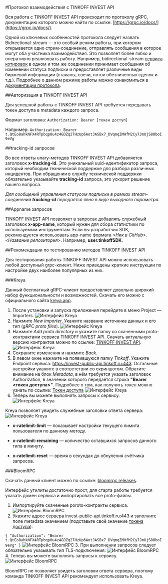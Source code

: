 #Протокол взаимодействия с TINKOFF INVEST API

Вся работа с TINKOFF INVEST API происходит по протоколу gRPC, документацию которого можно найти по ссылке:
[https://grpc.io/docs/](https://grpc.io/docs/). 

Одной из ключевых особенностей протокола следует назвать Bidirectional-stream — это особый режим работы, 
при котором открывается одно стрим-соединение, отправлять сообщения в которое могут оба участника 
взаимодействия. Это позволяет более гибко и оперативно реализовать работу. Например, 
bidirectional-stream [сервиса котировок](/investAPI/head-marketdata/) 
в одном и том же соединении принимает сообщения об изменении статуса подписки и предоставляет различные 
виды биржевой информации (стаканы, свечи, поток обезличенных сделок и т.д.). Подробнее о данном режиме 
работы можно ознакомиться в [документации протокола](https://grpc.io/docs/what-is-grpc/core-concepts/).

##Авторизация в TINKOFF INVEST API

Для успешной работы с TINKOFF INVEST API требуется передавать токен доступа в metadata
каждого запроса.

Формат заголовка: 
`Authorization: Bearer [токен доступ]`

Например:
`Authorization: Bearer t.QtEo8ahkNFX4RTpbqp0u4z4GDZq27HzUp6AotJASBx7_DVqmqZMHfM2Cy7JmUjS80boI9eVg`

<a name="tracking"></a>
##tracking-id запросов

Во все ответы unary-методов TINKOFF INVEST API добавляется заголовок **x-tracking-id**. 
Это уникальный uuid-идентификатор запроса, который необходим технической поддержке для разбора различных 
инцидентов. При обращении в службу технической поддержки обязательно указывайте **tracking-id** запроса, 
это ускорит решение вашего вопроса. 

*Для сообщений управления статусом подписки в рамках stream-соединений **tracking-id** передаётся явно в
виде выходного параметра.*

##Appname запросов

TINKOFF INVEST API позволяет в запросах добавлять служебный заголовок **x-app-name**, который 
нужен для сбора статистики по используемым инструментам. Если вы разработчик SDK, рекомендуется
использовать app-name формата *<Ник в GitHub>.<Название репозитория>*. Например, **user.tinkoffSDK**.

##Рекомендации по тестированию методов TINKOFF INVEST API

Для тестирования работы TINKOFF INVEST API можно использовать любой доступный grpc-клиент.
Ниже приведены краткие инструкции по настройке двух наиболее популярных из них. 

###Kreya

Данный бесплатный gRPC-клиент предоставляет довольно широкий набор функциональности и возможностей.
Скачать его можно с официального сайта [kreya.app](https://kreya.app/).

1. После установки и запуска приложения перейдите в меню Project — Importers.
![Интерфейс Kreya](/investAPI/img/Kreya-1.png "Интерфейс Kreya")
2. Нажмите *New importer*. Укажите название источника данных и его тип (*gRPC proto files*).
![Интерфейс Kreya](/investAPI/img/Kreya-2.png "Интерфейс Kreya")
3. Нажмите *Add proto directory* и укажите папку со скаченными proto-контрактами сервиса TINKOFF INVEST API.
Скачать актуальную версию контрактов можно по ссылке: [TINKOFF INVEST API](https://github.com/Tinkoff/investAPI/tree/main/src/docs/contracts).
![Интерфейс Kreya](/investAPI/img/Kreya-3.png "Интерфейс Kreya")
4. Сохраните изменения и нажмите *Back*.
5. В левом окне нажмите на появившуюся папку *Tinkoff*. Укажите Endpoint сервиса: https://invest-public-api.tinkoff.ru:443.
Остальные настройки укажите в соответствии со скриншотом. Обратите внимание на блок *Metadata*, 
в нём требуется указать заголовок Authorization, в значении которого передаётся строка **"Bearer <токен доступа>"**.
Подробнее о том, как получить токен можно узнать по ссылке: [Токен доступа](/investAPI/token/)
![Интерфейс Kreya](/investAPI/img/Kreya-4.png "Интерфейс Kreya")
6. Теперь вы можете выполнять запросы к сервису.
![Интерфейс Kreya](/investAPI/img/Kreya-5.png "Интерфейс Kreya")

Kreya позволяет увидеть служебные заголовки ответа сервера:
![Интерфейс Kreya](/investAPI/img/Kreya-6.png "Интерфейс Kreya")

* **x-ratelimit-limit** — показывает настройки текущего лимита пользователя по данному методу.

* **x-ratelimit-remaining** — количество оставшихся запросов данного типа в минуту.

* **x-ratelimit-reset** — время в секундах до обнуления счётчика запросов. 
 
###BloomRPC

Скачать данный клиент можно по ссылке: [bloomrpc releases](https://github.com/uw-labs/bloomrpc/releases).

Интерфейс утилиты достаточно прост, для старта работы требуется указать домен сервиса и импортировать
все proto-файлы. 

1. Импортируйте скаченные poroto-контракты сервиса.
![Интерфейс BloomRPC](/investAPI/img/Bloom-1.png "Интерфейс BloomRPC")
2. Укажите адрес сервера invest-public-api.tinkoff.ru:443 и заполните поле metadata значением (подставьте своё значение [токена доступа](/investAPI/token/)).

`{
   "Authorization": "Bearer t.QtEo8ahkNFX4RTpbqp0u4z4GDZq27HzUp6AotJASBx7_DVqmqZMHfM2Cy7JmUjS80boI9eVg"
}`
![Интерфейс BloomRPC](/investAPI/img/Bloom-2.png "Интерфейс BloomRPC")
3. При выполнении запросов следует обязательно указывать тип TLS-подключения:
![Интерфейс BloomRPC](/investAPI/img/Bloom-3.png "Интерфейс BloomRPC")
4. Теперь вы можете выполнять запросы к сервису.
![Интерфейс BloomRPC](/investAPI/img/Bloom-4.png "Интерфейс BloomRPC")

BloomRPC не позволяет увидеть заголовки ответа сервера, поэтому команда TINKOFF INVEST API 
рекомендует использовать Kreya.